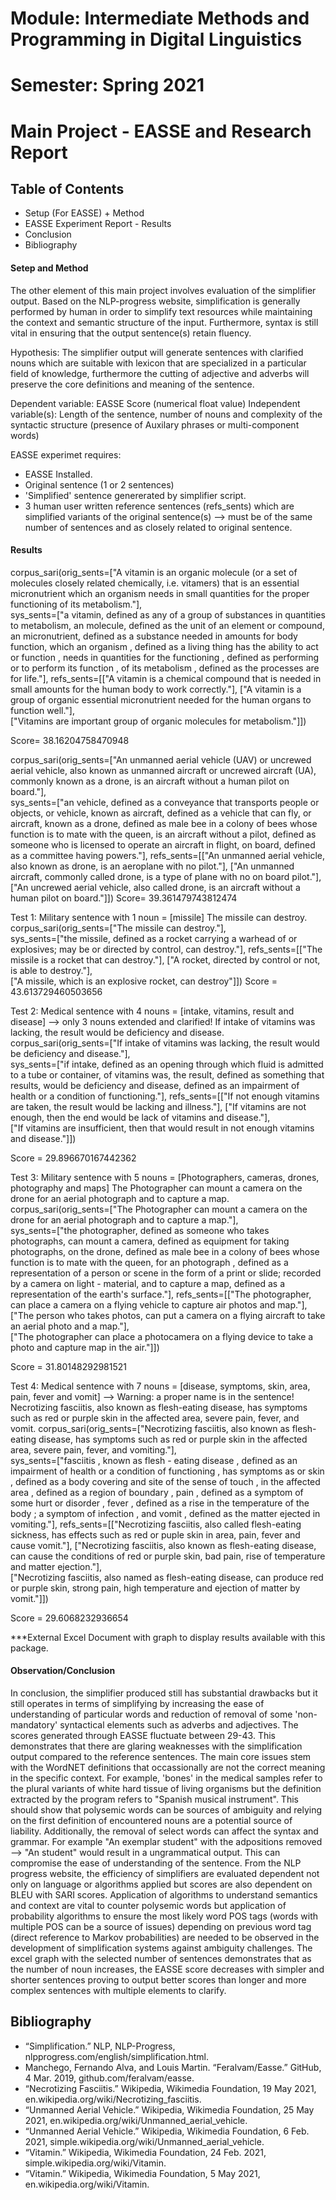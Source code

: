 # Module: Intermediate Methods and Programming in Digital Linguistics
# Semester: Spring 2021
# Main Project - EASSE and Research Report

## Table of Contents
- Setup (For EASSE) + Method
- EASSE Experiment Report - Results
- Conclusion
- Bibliography

#### Setep and Method
The other element of this main project involves evaluation of the simplifier output. Based on the NLP-progress website, simplification is generally performed by human in order to simplify text resources while maintaining the context and semantic structure of the input. Furthermore, syntax is still vital in ensuring that the output sentence(s) retain fluency.

Hypothesis: The simplifier output will generate sentences with clarified nouns which are suitable with lexicon that are specialized in a particular field of knowledge, furthermore the cutting of adjective and adverbs will preserve the core definitions and meaning of the sentence.

Dependent variable: EASSE Score (numerical float value)
Independent variable(s): Length of the sentence, number of nouns and complexity of the syntactic structure (presence of Auxilary phrases or multi-component words)

EASSE experimet requires:
- EASSE Installed.
- Original sentence (1 or 2 sentences)
- 'Simplified' sentence genererated by simplifier script.
- 3 human user written reference sentences (refs_sents) which are simplified variants of the original sentence(s) --> must be of the same number of sentences and as closely related to original sentence.

#### Results
corpus_sari(orig_sents=["A vitamin is an organic molecule (or a set of molecules closely related chemically, i.e. vitamers) that is an essential micronutrient which an organism needs in small quantities for the proper functioning of its metabolism."],  
            sys_sents=["a vitamin, defined as any of a group of substances in quantities to metabolism, an molecule, defined as the unit of an element or compound, an micronutrient, defined as a substance needed in amounts for body function, which an organism , defined as a living thing has the ability to act or function , needs in quantities for the functioning , defined as performing or to perform its function , of its metabolism , defined as the processes are for life."], 
            refs_sents=[["A vitamin is a chemical compound that is needed in small amounts for the human body to work correctly."],
                        ["A vitamin is a group of organic essential micronutrient needed for the human organs to function well."],  
                        ["Vitamins are important group of organic molecules for metabolism."]])

Score= 38.16204758470948

corpus_sari(orig_sents=["An unmanned aerial vehicle (UAV) or uncrewed aerial vehicle, also known as unmanned aircraft or uncrewed aircraft (UA), commonly known as a drone, is an aircraft without a human pilot on board."],  
            sys_sents=["an vehicle, defined as a conveyance that transports people or objects, or vehicle, known as aircraft, defined as a vehicle that can fly, or aircraft, known as a drone, defined as male bee in a colony of bees whose function is to mate with the queen, is an aircraft without a pilot, defined as someone who is licensed to operate an aircraft in flight, on board, defined as a committee having powers."], 
            refs_sents=[["An unmanned aerial vehicle, also known as drone, is an aeroplane with no pilot."],
                        ["An unmanned aircraft, commonly called drone, is a type of plane with no on board pilot."],  
                        ["An uncrewed aerial vehicle, also called drone, is an aircraft without a human pilot on board."]])
Score= 39.361479743812474

Test 1: Military sentence with 1 noun = [missile]
The missile can destroy.
corpus_sari(orig_sents=["The missile can destroy."],  
            sys_sents=["the missile, defined as a rocket carrying a warhead of or explosives; may be or directed by control, can destroy."], 
            refs_sents=[["The missile is a rocket that can destroy."],
                        ["A rocket, directed by control or not, is able to destroy."],  
                        ["A missile, which is an explosive rocket, can destroy"]])
Score = 43.613729460503656

Test 2: Medical sentence with 4 nouns = [intake, vitamins, result and disease] --> only 3 nouns extended and clarified!
If intake of vitamins was lacking, the result would be deficiency and disease.
corpus_sari(orig_sents=["If intake of vitamins was lacking, the result would be deficiency and disease."],  
            sys_sents=["if intake, defined as an opening through which fluid is admitted to a tube or container, of vitamins was, the result, defined as something that results, would be deficiency and disease, defined as an impairment of health or a condition of functioning."], 
            refs_sents=[["If not enough vitamins are taken, the result would be lacking and illness."],
                        ["If vitamins are not enough, then the end would be lack of vitamins and disease."],  
                        ["If vitamins are insufficient, then that would result in not enough vitamins and disease."]])

Score = 29.896670167442362

Test 3: Military sentence with 5 nouns = [Photographers, cameras, drones, photography and maps]
The Photographer can mount a camera on the drone for an aerial photograph and to capture a map.
corpus_sari(orig_sents=["The Photographer can mount a camera on the drone for an aerial photograph and to capture a map."],  
            sys_sents=["the photographer, defined as someone who takes photographs, can mount a camera, defined as equipment for taking photographs, on the drone, defined as male bee in a colony of bees whose function is to mate with the queen, for an photograph , defined as a representation of a person or scene in the form of a print or slide; recorded by a camera on light - material, and to capture a map, defined as a representation of the earth's surface."], 
            refs_sents=[["The photographer, can place a camera on a flying vehicle to capture air photos and map."],
                        ["The person who takes photos, can put a camera on a flying aircraft to take an aerial photo and a map."],  
                        ["The photographer can place a photocamera on a flying device to take a photo and capture map in the air."]])

Score = 31.80148292981521

Test 4: Medical sentence with 7 nouns = [disease, symptoms, skin, area, pain, fever and vomit] --> Warning: a proper name is in the sentence!
Necrotizing fasciitis, also known as flesh-eating disease, has symptoms such as red or purple skin in the affected area, severe pain, fever, and vomit.
corpus_sari(orig_sents=["Necrotizing fasciitis, also known as flesh-eating disease, has symptoms such as red or purple skin in the affected area, severe pain, fever, and vomiting."],  
            sys_sents=["fasciitis , known as flesh - eating disease , defined as an impairment of health or a condition of functioning , has symptoms as or skin , defined as a body covering and site of the sense of touch , in the affected area , defined as a region of boundary , pain , defined as a symptom of some hurt or disorder , fever , defined as a rise in the temperature of the body ; a symptom of infection , and vomit , defined as the matter ejected in vomiting."], 
            refs_sents=[["Necrotizing fasciitis, also called flesh-eating sickness, has effects such as red or puple skin in area, pain, fever and cause vomit."],
                        ["Necrotizing fasciitis, also known as flesh-eating disease, can cause the conditions of red or purple skin, bad pain, rise of temperature and matter ejection."],  
                        ["Necrotizing fasciitis, also named as flesh-eating disease, can produce red or purple skin, strong pain, high temperature and ejection of matter by vomit."]])

Score = 29.6068232936654

***External Excel Document with graph to display results available with this package.

#### Observation/Conclusion
In conclusion, the simplifier produced still has substantial drawbacks but it still operates in terms of simplifying by increasing the ease of understanding of particular words and reduction of removal of some 'non-mandatory' syntactical elements such as adverbs and adjectives. The scores generated through EASSE fluctuate between 29-43. This demonstrates that there are glaring weaknesses with the simplification output compared to the reference sentences. The main core issues stem with the WordNET definitions that occassionally are not the correct meaning in the specific context. For example, 'bones' in the medical samples refer to the plural variants of white hard tissue of living organisms but the definition extracted by the program refers to "Spanish musical instrument". This should show that polysemic words can be sources of ambiguity and relying on the first definition of encountered nouns are a potential source of liability. Additionally, the removal of select words can affect the syntax and grammar. For example "An exemplar student" with the adpositions removed --> "An student" would result in a ungrammatical output. This can compromise the ease of understanding of the sentence. From the NLP progress website, the efficiency of simplifiers are evaluated dependent not only on language or algorithms applied but scores are also dependent on BLEU with SARI scores. Application of algorithms to understand semantics and context are vital to counter polysemic words but application of probability algorithms to ensure the most likely word POS tags (words with multiple POS can be a source of issues) depending on previous word tag (direct reference to Markov probabilities) are needed to be observed in the development of simplification systems against ambiguity challenges. The excel graph with the selected number of sentences demonstrates that as the number of noun increases, the EASSE score decreases with simpler and shorter sentences proving to output better scores than longer and more complex sentences with multiple elements to clarify.

## Bibliography
- “Simplification.” NLP, NLP-Progress, nlpprogress.com/english/simplification.html. 
- Manchego, Fernando Alva, and Louis Martin. “Feralvam/Easse.” GitHub, 4 Mar. 2019, github.com/feralvam/easse.
- “Necrotizing Fasciitis.” Wikipedia, Wikimedia Foundation, 19 May 2021, en.wikipedia.org/wiki/Necrotizing_fasciitis.  
- “Unmanned Aerial Vehicle.” Wikipedia, Wikimedia Foundation, 25 May 2021, en.wikipedia.org/wiki/Unmanned_aerial_vehicle.
- “Unmanned Aerial Vehicle.” Wikipedia, Wikimedia Foundation, 6 Feb. 2021, simple.wikipedia.org/wiki/Unmanned_aerial_vehicle. 
- “Vitamin.” Wikipedia, Wikimedia Foundation, 24 Feb. 2021, simple.wikipedia.org/wiki/Vitamin. 
- “Vitamin.” Wikipedia, Wikimedia Foundation, 5 May 2021, en.wikipedia.org/wiki/Vitamin.  
